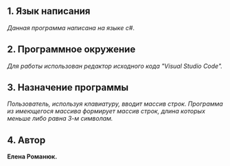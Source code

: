 ## 1. Язык написания ##
*Данная программа написана на языке c#*.

## 2. Программное окружение ##
*Для работы использован редактор исходного кода "Visual Studio Code".*

## 3. Назначение программы ##
*Пользователь, используя клавиатуру, вводит массив строк. Программа из имеющегося массива формирует массив строк, длина которых меньше либо равна 3-м символам.*

## 4. Автор ##
__Елена Романюк.__
